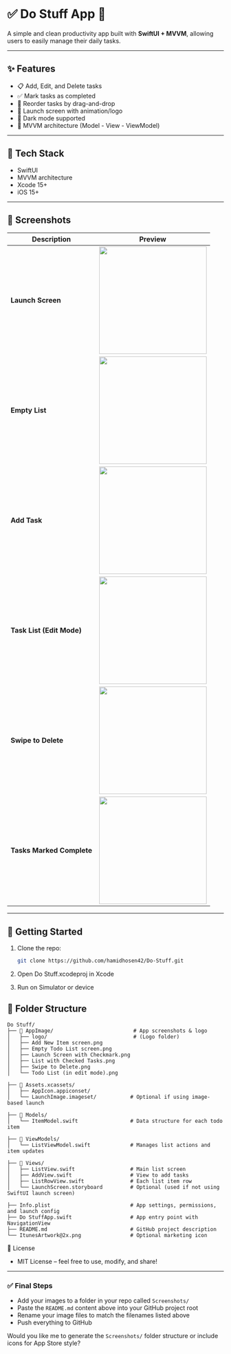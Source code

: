 # ✅ Do Stuff App 📝

A simple and clean productivity app built with **SwiftUI + MVVM**, allowing users to easily manage their daily tasks.

---

## ✨ Features

- 📋 Add, Edit, and Delete tasks
- ✅ Mark tasks as completed
- 🔁 Reorder tasks by drag-and-drop
- 🎨 Launch screen with animation/logo
- 🌙 Dark mode supported
- 🧠 MVVM architecture (Model - View - ViewModel)

---

## 🧱 Tech Stack

- SwiftUI
- MVVM architecture
- Xcode 15+
- iOS 15+

---

## 📸 Screenshots

| Description | Preview |
|------------|---------|
| **Launch Screen** | <img src="./AppImage/Launch%20Screen%20with%20Checkmark.png" width="250"/> |
| **Empty List** | <img src="./AppImage/Empty%20Todo%20List%20screen.png" width="250"/> |
| **Add Task** | <img src="./AppImage/Add%20New%20Item%20screen.png" width="250"/> |
| **Task List (Edit Mode)** | <img src="./AppImage/Todo%20List%20(in%20edit%20mode).png" width="250"/> |
| **Swipe to Delete** | <img src="./AppImage/Swipe%20to%20Delete.png" width="250"/> |
| **Tasks Marked Complete** | <img src="./AppImage/List%20with%20Checked%20Tasks.png" width="250"/> |

---

## 🚀 Getting Started

1. Clone the repo:
   ```bash
   git clone https://github.com/hamidhosen42/Do-Stuff.git

2. Open Do Stuff.xcodeproj in Xcode

3. Run on Simulator or device

## 🚀 Folder Structure

```
Do Stuff/
├── 📁 AppImage/                          # App screenshots & logo
│   ├── logo/                            # (Logo folder)
│   ├── Add New Item screen.png
│   ├── Empty Todo List screen.png
│   ├── Launch Screen with Checkmark.png
│   ├── List with Checked Tasks.png
│   ├── Swipe to Delete.png
│   └── Todo List (in edit mode).png

├── 📁 Assets.xcassets/
│   ├── AppIcon.appiconset/
│   └── LaunchImage.imageset/           # Optional if using image-based launch

├── 📁 Models/
│   └── ItemModel.swift                 # Data structure for each todo item

├── 📁 ViewModels/
│   └── ListViewModel.swift             # Manages list actions and item updates

├── 📁 Views/
│   ├── ListView.swift                  # Main list screen
│   ├── AddView.swift                   # View to add tasks
│   ├── ListRowView.swift               # Each list item row
│   └── LaunchScreen.storyboard         # Optional (used if not using SwiftUI launch screen)

├── Info.plist                          # App settings, permissions, and launch config
├── Do StuffApp.swift                   # App entry point with NavigationView
├── README.md                           # GitHub project description
└── ItunesArtwork@2x.png                # Optional marketing icon

```


📄 License
- MIT License – feel free to use, modify, and share!


---

### ✅ Final Steps

- Add your images to a folder in your repo called `Screenshots/`
- Paste the `README.md` content above into your GitHub project root
- Rename your image files to match the filenames listed above
- Push everything to GitHub

Would you like me to generate the `Screenshots/` folder structure or include icons for App Store style?
